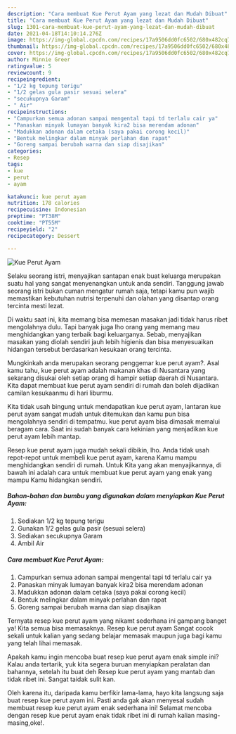 ```yaml
---
description: "Cara membuat Kue Perut Ayam yang lezat dan Mudah Dibuat"
title: "Cara membuat Kue Perut Ayam yang lezat dan Mudah Dibuat"
slug: 1301-cara-membuat-kue-perut-ayam-yang-lezat-dan-mudah-dibuat
date: 2021-04-18T14:10:14.276Z
image: https://img-global.cpcdn.com/recipes/17a9506dd0fc6502/680x482cq70/kue-perut-ayam-foto-resep-utama.jpg
thumbnail: https://img-global.cpcdn.com/recipes/17a9506dd0fc6502/680x482cq70/kue-perut-ayam-foto-resep-utama.jpg
cover: https://img-global.cpcdn.com/recipes/17a9506dd0fc6502/680x482cq70/kue-perut-ayam-foto-resep-utama.jpg
author: Minnie Greer
ratingvalue: 5
reviewcount: 9
recipeingredient:
- "1/2 kg tepung terigu"
- "1/2 gelas gula pasir sesuai selera"
- "secukupnya Garam"
- " Air"
recipeinstructions:
- "Campurkan semua adonan sampai mengental tapi td terlalu cair ya"
- "Panaskan minyak lumayan banyak kira2 bisa merendam adonan"
- "Madukkan adonan dalam cetaka (saya pakai corong kecil)"
- "Bentuk melingkar dalam minyak perlahan dan rapat"
- "Goreng sampai berubah warna dan siap disajikan"
categories:
- Resep
tags:
- kue
- perut
- ayam

katakunci: kue perut ayam 
nutrition: 178 calories
recipecuisine: Indonesian
preptime: "PT38M"
cooktime: "PT55M"
recipeyield: "2"
recipecategory: Dessert

---
```



![Kue Perut Ayam](https://img-global.cpcdn.com/recipes/17a9506dd0fc6502/680x482cq70/kue-perut-ayam-foto-resep-utama.jpg)

Selaku seorang istri, menyajikan santapan enak buat keluarga merupakan suatu hal yang sangat menyenangkan untuk anda sendiri. Tanggung jawab seorang istri bukan cuman mengatur rumah saja, tetapi kamu pun wajib memastikan kebutuhan nutrisi terpenuhi dan olahan yang disantap orang tercinta mesti lezat.

Di waktu  saat ini, kita memang bisa memesan masakan jadi tidak harus ribet mengolahnya dulu. Tapi banyak juga lho orang yang memang mau menghidangkan yang terbaik bagi keluarganya. Sebab, menyajikan masakan yang diolah sendiri jauh lebih higienis dan bisa menyesuaikan hidangan tersebut berdasarkan kesukaan orang tercinta. 



Mungkinkah anda merupakan seorang penggemar kue perut ayam?. Asal kamu tahu, kue perut ayam adalah makanan khas di Nusantara yang sekarang disukai oleh setiap orang di hampir setiap daerah di Nusantara. Kita dapat membuat kue perut ayam sendiri di rumah dan boleh dijadikan camilan kesukaanmu di hari liburmu.

Kita tidak usah bingung untuk mendapatkan kue perut ayam, lantaran kue perut ayam sangat mudah untuk ditemukan dan kamu pun bisa mengolahnya sendiri di tempatmu. kue perut ayam bisa dimasak memalui beragam cara. Saat ini sudah banyak cara kekinian yang menjadikan kue perut ayam lebih mantap.

Resep kue perut ayam juga mudah sekali dibikin, lho. Anda tidak usah repot-repot untuk membeli kue perut ayam, karena Kamu mampu menghidangkan sendiri di rumah. Untuk Kita yang akan menyajikannya, di bawah ini adalah cara untuk membuat kue perut ayam yang enak yang mampu Kamu hidangkan sendiri.

<!--inarticleads1-->

##### Bahan-bahan dan bumbu yang digunakan dalam menyiapkan Kue Perut Ayam:

1. Sediakan 1/2 kg tepung terigu
1. Gunakan 1/2 gelas gula pasir (sesuai selera)
1. Sediakan secukupnya Garam
1. Ambil  Air




<!--inarticleads2-->

##### Cara membuat Kue Perut Ayam:

1. Campurkan semua adonan sampai mengental tapi td terlalu cair ya
1. Panaskan minyak lumayan banyak kira2 bisa merendam adonan
1. Madukkan adonan dalam cetaka (saya pakai corong kecil)
1. Bentuk melingkar dalam minyak perlahan dan rapat
1. Goreng sampai berubah warna dan siap disajikan




Ternyata resep kue perut ayam yang nikamt sederhana ini gampang banget ya! Kita semua bisa memasaknya. Resep kue perut ayam Sangat cocok sekali untuk kalian yang sedang belajar memasak maupun juga bagi kamu yang telah lihai memasak.

Apakah kamu ingin mencoba buat resep kue perut ayam enak simple ini? Kalau anda tertarik, yuk kita segera buruan menyiapkan peralatan dan bahannya, setelah itu buat deh Resep kue perut ayam yang mantab dan tidak ribet ini. Sangat taidak sulit kan. 

Oleh karena itu, daripada kamu berfikir lama-lama, hayo kita langsung saja buat resep kue perut ayam ini. Pasti anda gak akan menyesal sudah membuat resep kue perut ayam enak sederhana ini! Selamat mencoba dengan resep kue perut ayam enak tidak ribet ini di rumah kalian masing-masing,oke!.

